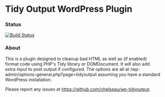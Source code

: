 # Tidy Output WordPress Plugin

### Status
[![Build Status](https://travis-ci.org/chelseau/wp-tidyoutput.png)](https://travis-ci.org/chelseau/wp-tidyoutput)

### About
This is a plugin designed to cleanup bad HTML as well as (if enabled) format
code using PHP's Tidy library or DOMDocument. It will also add extra input
to post output if configured. The options are all at /wp-admin/options-general.php?page=tidyoutput
assuming you have a standard WordPress installation.

Please report any issues at https://github.com/chelseau/wp-tidyoutput.
